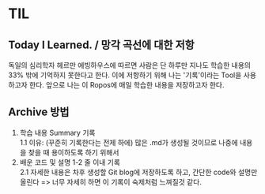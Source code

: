 # TIL
Today I Learned. / 망각 곡선에 대한 저항
----------------------------------------
독일의 심리학자 헤르만 에빙하우스에 따르면 사람은 단 하루만 지나도 학습한 내용의 33% 밖에 기억하지 못한다고 한다.
이에 저항하기 위해 나는 '기록'이라는 Tool을 사용하고자 한다.
앞으로 나는 이 Ropos에 매일 학습한 내용을 저장하고자 한다.

Archive 방법
------------

1. 학습 내용 Summary 기록  
1.1 이유: (꾸준히 기록한다는 전제 하에) 많은 .md가 생성될 것이므로 나중에 내용을 찾을 때 용이하도록 하기 위해서  
2. 배운 코드 및 설명 1-2 줄 이내 기록  
2.1 자세한 내용은 차후 생성할 Git blog에 저장하도록 하고, 간단한 code와 설명만 올린다 => 너무 자세히 하면 이 기록이 숙제처럼 느껴질것 같다.
